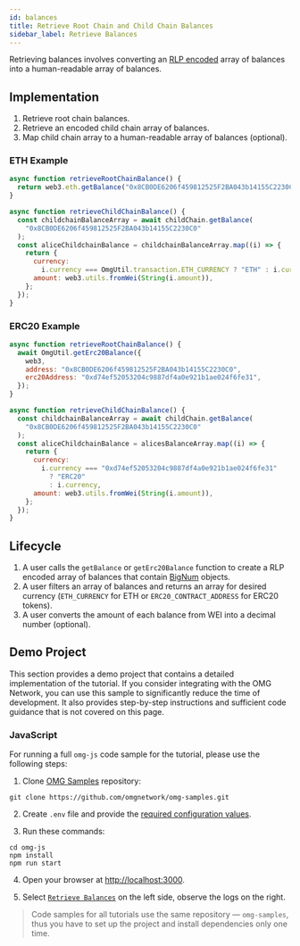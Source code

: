 ```yaml
---
id: balances
title: Retrieve Root Chain and Child Chain Balances
sidebar_label: Retrieve Balances
---
```


Retrieving balances involves converting an [RLP encoded](https://github.com/ethereum/wiki/wiki/RLP) array of balances into a human-readable array of balances.

## Implementation

1. Retrieve root chain balances.
2. Retrieve an encoded child chain array of balances.
3. Map child chain array to a human-readable array of balances (optional).

### ETH Example

<!--DOCUSAURUS_CODE_TABS-->
<!-- JavaScript (ESNext) -->

```js
async function retrieveRootChainBalance() {
  return web3.eth.getBalance("0x8CB0DE6206f459812525F2BA043b14155C2230C0");
}

async function retrieveChildChainBalance() {
  const childchainBalanceArray = await childChain.getBalance(
    "0x8CB0DE6206f459812525F2BA043b14155C2230C0"
  );
  const aliceChildchainBalance = childchainBalanceArray.map((i) => {
    return {
      currency:
        i.currency === OmgUtil.transaction.ETH_CURRENCY ? "ETH" : i.currency,
      amount: web3.utils.fromWei(String(i.amount)),
    };
  });
}
```

<!--END_DOCUSAURUS_CODE_TABS-->

### ERC20 Example

<!--DOCUSAURUS_CODE_TABS-->
<!-- JavaScript (ESNext) -->

```js
async function retrieveRootChainBalance() {
  await OmgUtil.getErc20Balance({
    web3,
    address: "0x8CB0DE6206f459812525F2BA043b14155C2230C0",
    erc20Address: "0xd74ef52053204c9887df4a0e921b1ae024f6fe31",
  });
}

async function retrieveChildChainBalance() {
  const childchainBalanceArray = await childChain.getBalance(
    "0x8CB0DE6206f459812525F2BA043b14155C2230C0"
  );
  const aliceChildchainBalance = alicesBalanceArray.map((i) => {
    return {
      currency:
        i.currency === "0xd74ef52053204c9887df4a0e921b1ae024f6fe31"
          ? "ERC20"
          : i.currency,
      amount: web3.utils.fromWei(String(i.amount)),
    };
  });
}
```

<!--END_DOCUSAURUS_CODE_TABS-->

## Lifecycle

1. A user calls the `getBalance` or `getErc20Balance` function to create a RLP encoded array of balances that contain [BigNum](https://github.com/indutny/bn.js) objects.
2. A user filters an array of balances and returns an array for desired currency (`ETH_CURRENCY` for ETH or `ERC20_CONTRACT_ADDRESS` for ERC20 tokens).
3. A user converts the amount of each balance from WEI into a decimal number (optional).

## Demo Project

This section provides a demo project that contains a detailed implementation of the tutorial. If you consider integrating with the OMG Network, you can use this sample to significantly reduce the time of development. It also provides step-by-step instructions and sufficient code guidance that is not covered on this page.

### JavaScript

For running a full `omg-js` code sample for the tutorial, please use the following steps:

1. Clone [OMG Samples](https://github.com/omgnetwork/omg-samples) repository:

```
git clone https://github.com/omgnetwork/omg-samples.git
```

2. Create `.env` file and provide the [required configuration values](https://github.com/omgnetwork/omg-samples/tree/master/omg-js#setup).

3. Run these commands:

```
cd omg-js
npm install
npm run start
```

4. Open your browser at [http://localhost:3000](http://localhost:3000). 

5. Select [`Retrieve Balances`](https://github.com/omgnetwork/omg-samples/tree/master/omg-js/app/01-balances) on the left side, observe the logs on the right.

> Code samples for all tutorials use the same repository — `omg-samples`, thus you have to set up the project and install dependencies only one time.

